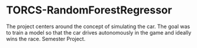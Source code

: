 # TORCS-RandomForestRegressor
The project centers around the concept of simulating the car. The goal was to train a model so that the car drives autonomously in the game and ideally wins the race. Semester Project.
